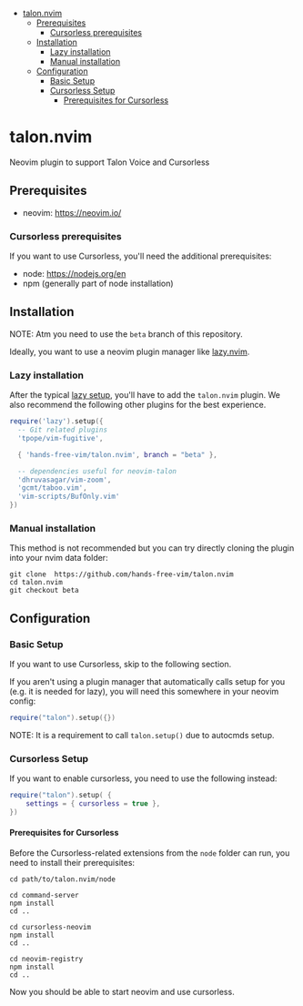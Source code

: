 <!-- vim-markdown-toc GFM -->

- [talon.nvim](#talonnvim)
  - [Prerequisites](#prerequisites)
    - [Cursorless prerequisites](#cursorless-prerequisites)
  - [Installation](#installation)
    - [Lazy installation](#lazy-installation)
    - [Manual installation](#manual-installation)
  - [Configuration](#configuration)
    - [Basic Setup](#basic-setup)
    - [Cursorless Setup](#cursorless-setup)
      - [Prerequisites for Cursorless](#prerequisites-for-cursorless)

<!-- vim-markdown-toc -->

# talon.nvim

Neovim plugin to support Talon Voice and Cursorless

## Prerequisites

- neovim: https://neovim.io/

### Cursorless prerequisites

If you want to use Cursorless, you'll need the additional prerequisites:

- node: https://nodejs.org/en
- npm (generally part of node installation)

## Installation

NOTE: Atm you need to use the `beta` branch of this repository.

Ideally, you want to use a neovim plugin manager like [lazy.nvim](https://github.com/folke/lazy.nvim).

### Lazy installation

After the typical [lazy setup](https://github.com/folke/lazy.nvim?tab=readme-ov-file#-installation), you'll have to add the `talon.nvim` plugin. We also recommend the following other plugins for the best experience.

```lua
require('lazy').setup({
  -- Git related plugins
  'tpope/vim-fugitive',

  { 'hands-free-vim/talon.nvim', branch = "beta" },

  -- dependencies useful for neovim-talon
  'dhruvasagar/vim-zoom',
  'gcmt/taboo.vim',
  'vim-scripts/BufOnly.vim'
})
```

### Manual installation

This method is not recommended but you can try directly cloning the plugin into your nvim data folder:

```
git clone  https://github.com/hands-free-vim/talon.nvim
cd talon.nvim
git checkout beta
```

## Configuration

### Basic Setup

If you want to use Cursorless, skip to the following section.

If you aren't using a plugin manager that automatically calls setup for you (e.g. it is needed for lazy), you will need this somewhere in your neovim config:

```lua
require("talon").setup({})
```

NOTE: It is a requirement to call `talon.setup()` due to autocmds setup.

### Cursorless Setup

If you want to enable cursorless, you need to use the following instead:

```lua
require("talon").setup( {
    settings = { cursorless = true },
})
```

#### Prerequisites for Cursorless

Before the Cursorless-related extensions from the `node` folder can run, you need to install their prerequisites:

```
cd path/to/talon.nvim/node

cd command-server
npm install
cd ..

cd cursorless-neovim
npm install
cd ..

cd neovim-registry
npm install
cd ..
```

Now you should be able to start neovim and use cursorless.
